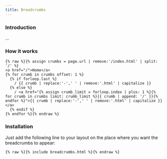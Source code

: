 ```yaml
---
title: Breadcrumbs
---
```


### Introduction

...

### How it works

```
{% raw %}{% assign crumbs = page.url | remove:'/index.html' | split: '/' %}
<a href="/">Home</a>
{% for crumb in crumbs offset: 1 %}
  {% if forloop.last %}
    / {{ crumb | replace:'-',' ' | remove:'.html' | capitalize }}
  {% else %}
    / <a href="{% assign crumb_limit = forloop.index | plus: 1 %}{% for crumb in crumbs limit: crumb_limit %}{{ crumb | append: '/' }}{% endfor %}">{{ crumb | replace:'-',' ' | remove:'.html' | capitalize }}</a>
  {% endif %}
{% endfor %}{% endraw %}
```

### Installation

Just add the following line to your layout on the place where you want the breadcrumbs to appear:

```
{% raw %}{% include breadcrumbs.html %}{% endraw %}
```